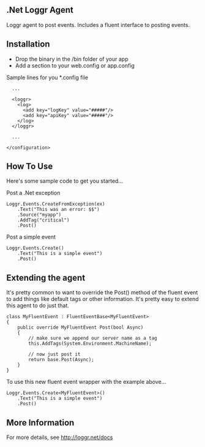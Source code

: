 ## .Net Loggr Agent

Loggr agent to post events. Includes a fluent interface to posting events.

## Installation  

* Drop the binary in the /bin folder of your app 
* Add a section to your web.config or app.config

Sample lines for you *.config file
	<configuration>
	  <configSections>
		<sectionGroup name="loggr">
		  <section name="log" type="System.Configuration.NameValueSectionHandler"/>
		</sectionGroup>
	  </configSections>
	  
	  ...
	  
	  <loggr>
		<log>
		  <add key="logKey" value="#####"/>
		  <add key="apiKey" value="#####"/>
		</log>
	  </loggr>
	  
	  ...
	  
	</configuration>

## How To Use

Here's some sample code to get you started...

Post a .Net exception

	Loggr.Events.CreateFromException(ex)
		.Text("This was an error: $$")
		.Source("myapp")
		.AddTag("critical")
		.Post()

Post a simple event

	Loggr.Events.Create()
		.Text("This is a simple event")
		.Post()

## Extending the agent

It's pretty common to want to override the Post() method of the fluent event to add things like default tags or other information. It's pretty easy to extend this agent to do just that.

    class MyFluentEvent : FluentEventBase<MyFluentEvent>
    {
        public override MyFluentEvent Post(bool Async)
        {
            // make sure we append our server name as a tag
            this.AddTags(System.Environment.MachineName);
            
            // now just post it
            return base.Post(Async);
        }
    }
	
To use this new fluent event wrapper with the example above...

	Loggr.Events.Create<MyFluentEvent>()
		.Text("This is a simple event")
		.Post()


## More Information

For more details, see http://loggr.net/docs





